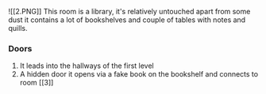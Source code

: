 ![[2.PNG]]
This room is a library, it's relatively untouched apart from some dust it contains a lot of bookshelves and couple of tables with notes and quills.

### Doors
1. It leads into the hallways of the first level
2. A hidden door it opens via a fake book on the bookshelf and connects to room [[3]]